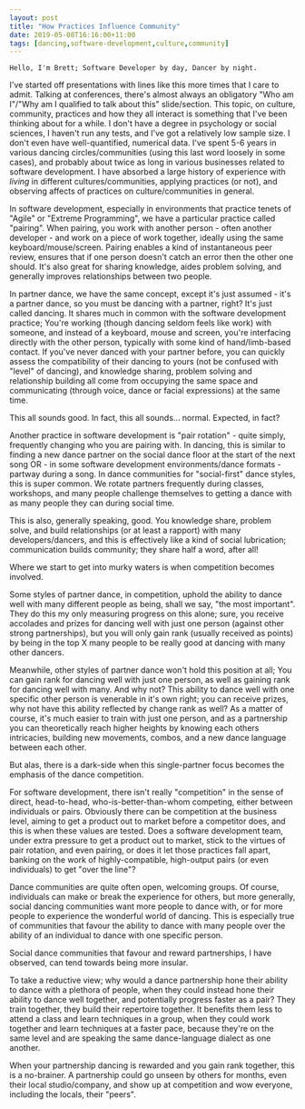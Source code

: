 ```yaml
---
layout: post
title: "How Practices Influence Community"
date: 2019-05-08T16:16:00+11:00
tags: [dancing,software-development,culture,community]
---
```


    Hello, I'm Brett; Software Developer by day, Dancer by night.

I've started off presentations with lines like this more times that I care to admit. Talking at conferences, there's
almost always an obligatory "Who am I"/"Why am I qualified to talk about this" slide/section. This topic, on culture,
community, practices and how they all interact is something that I've been thinking about for a while. I don't have a
degree in psychology or social sciences, I haven't run any tests, and I've got a relatively low sample size. I don't
even have well-quantified, numerical data. I've spent 5-6 years in various dancing circles/communities (using this last
word loosely in some cases), and probably about twice as long in various businesses related to software development. I
have absorbed a large history of experience with _living_ in different cultures/communities, applying practices (or
not), and observing affects of practices on culture/communities in general.

In software development, especially in environments that practice tenets of "Agile" or "Extreme Programming", we have a
particular practice called "pairing". When pairing, you work with another person - often another developer - and work on
a piece of work together, ideally using the same keyboard/mouse/screen. Pairing enables a kind of instantaneous peer
review, ensures that if one person doesn't catch an error then the other one should. It's also great for sharing
knowledge, aides problem solving, and generally improves relationships between two people.

In partner dance, we have the same concept, except it's just assumed - it's a partner dance, so you must be dancing with
a partner, right? It's just called dancing. It shares much in common with the software development practice; You're
working (though dancing seldom feels like work) with someone, and instead of a keyboard, mouse and screen, you're
interfacing directly with the other person, typically with some kind of hand/limb-based contact. If you've never danced
with your partner before, you can quickly assess the compatibility of their dancing to yours (not be confused with
"level" of dancing), and knowledge sharing, problem solving and relationship building all come from occupying the same
space and communicating (through voice, dance or facial expressions) at the same time.

This all sounds good. In fact, this all sounds... normal. Expected, in fact?

Another practice in software development is "pair rotation" - quite simply, frequently changing who you are pairing
with. In dancing, this is similar to finding a new dance partner on the social dance floor at the start of the next song
OR - in some software development environments/dance formats - partway during a song. In dance communities for
"social-first" dance styles, this is super common. We rotate partners frequently during classes, workshops, and many
people challenge themselves to getting a dance with as many people they can during social time.

This is also, generally speaking, good. You knowledge share, problem solve, and build relationships (or at least a
rapport) with many developers/dancers, and this is effectively like a kind of social lubrication; communication builds
community; they share half a word, after all!

Where we start to get into murky waters is when competition becomes involved.

Some styles of partner dance, in competition, uphold the ability to dance well with many different people as being,
shall we say, "the most important". They do this my only measuring progress on this alone; sure, you receive accolades
and prizes for dancing well with just one person (against other strong partnerships), but you will only gain rank 
(usually received as points) by being in the top X many people to be really good at dancing with many other dancers.

Meanwhile, other styles of partner dance won't hold this position at all; You can gain rank for dancing well with just
one person, as well as gaining rank for dancing well with many. And why not? This ability to dance well with one
specific other person is venerable in it's own right; you can receive prizes, why not have this ability reflected by
change rank as well? As a matter of course, it's much easier to train with just one person, and as a partnership you can
theoretically reach higher heights by knowing each others intricacies, building new movements, combos, and a new dance
language between each other.

But alas, there is a dark-side when this single-partner focus becomes the emphasis of the dance competition.

For software development, there isn't really "competition" in the sense of direct, head-to-head, who-is-better-than-whom
 competing, either between individuals or pairs. Obviously there can be competition at the business level, aiming to get
 a product out to market before a competitor does, and this is when these values are tested. Does a software development
 team, under extra pressure to get a product out to market, stick to the virtues of pair rotation, and even pairing, or
 does it let those practices fall apart, banking on the work of highly-compatible, high-output pairs (or even
 individuals) to get "over the line"?
 
Dance communities are quite often open, welcoming groups. Of course, individuals can make or break the experience for
others, but more generally, social dancing communities want more people to dance with, or for more people to experience
the wonderful world of dancing. This is especially true of communities that favour the ability to dance with many people
over the ability of an individual to dance with one specific person.

Social dance communities that favour and reward partnerships, I have observed, can tend towards being more insular.

To take a reductive view; why would a dance partnership hone their ability to dance with a plethora of people, when they
could instead hone their ability to dance well together, and potentially progress faster as a pair? They train together,
they build their repertoire together. It benefits them less to attend a class and learn techniques in a group, when they
could work together and learn techniques at a faster pace, because they're on the same level and are speaking the same
dance-language dialect as one another.

When your partnership dancing is rewarded and you gain rank together, this is a no-brainer. A partnership could go
unseen by others for months, even their local studio/company, and show up at competition and wow everyone, including the
locals, their "peers".